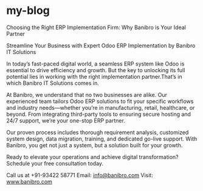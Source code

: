# my-blog
Choosing the Right ERP Implementation Firm: Why Banibro is Your Ideal Partner

Streamline Your Business with Expert Odoo ERP Implementation by Banibro IT Solutions 

 In today’s fast-paced digital world, a seamless ERP system like Odoo is essential to drive efficiency and growth. But the key to unlocking its full potential lies in working with the right implementation partner.That’s in which Banibro IT Solutions comes in.

 At Banibro, we understand that no two businesses are alike. Our experienced team tailors Odoo ERP solutions to fit your specific workflows and industry needs—whether you’re in manufacturing, retail, healthcare, or beyond. From integrating third-party tools to ensuring secure hosting and 24/7 support, we’re your one-stop ERP partner. 

Our proven process includes thorough requirement analysis, customized system design, data migration, training, and dedicated go-live support. With Banibro, you get not just a system, but a solution built for your growth. 

Ready to elevate your operations and achieve digital transformation? Schedule your free consultation today.

Call us at +91-93422 58771
 Email: info@banibro.com
 Visit: www.banibro.com

